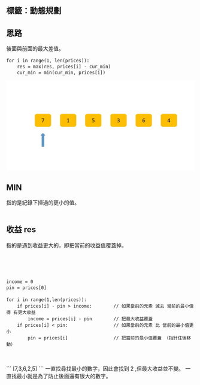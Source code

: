 標籤：動態規劃
--
思路
--
後面與前面的最大差值。
```
for i in range(1, len(prices)):
    res = max(res, prices[i] - cur_min)
    cur_min = min(cur_min, prices[i])
```
![image](https://github.com/AvisChiu/Leetcode_Practice/blob/master/121.買股票的最佳時機/stock.gif)
<br/>

MIN
--

指的是紀錄下掃過的更小的值。  
<br/>

收益 res
--
指的是遇到收益更大的，即把當前的收益值覆蓋掉。

<br/>
<br/>
<br/>


```
income = 0
pin = prices[0]
        
for i in range(1,len(prices)):
    if prices[i] - pin > income:        // 如果當前的元素 減去 當前的最小值得 有更大收益
        income = prices[i] - pin        // 把最大收益覆蓋
    if prices[i] < pin:                 // 如果當前的元素 比 當前的最小值更小
        pin = prices[i]                 // 把當前的最小值覆蓋 （指針往後移動）
                
```

<br/>
```
[7,3,6,2,5]
```
一直找尋找最小的數字，因此會找到 2 ,但最大收益並不變。    
一直找最小就是為了防止後面還有很大的數字。

